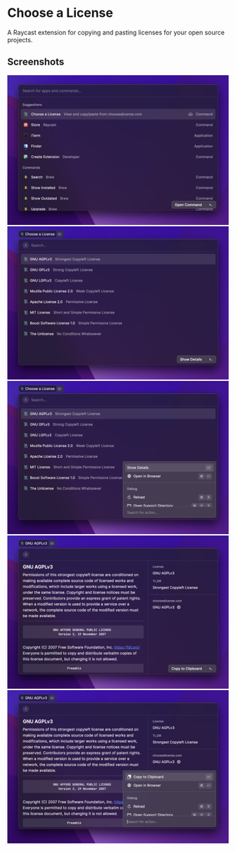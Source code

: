 # Choose a License

A Raycast extension for copying and pasting licenses for your open source projects.

## Screenshots

![](./metadata/choosealicense-raycast1.png)
![](./metadata/choosealicense-raycast2.png)
![](./metadata/choosealicense-raycast3.png)
![](./metadata/choosealicense-raycast4.png)
![](./metadata/choosealicense-raycast5.png)